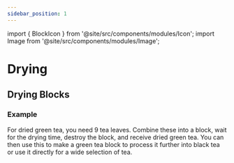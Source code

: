 ```yaml
---
sidebar_position: 1
---
```

import { BlockIcon } from '@site/src/components/modules/Icon';
import Image from '@site/src/components/modules/Image';

# Drying
## Drying Blocks
<BlockIcon modId="herbalbrews" imageId="tea_block.png" description="To obtain dried green, black, or oolong tea, you must process various ingredients into a block and dry it in the light. The drying process takes about one minute." pixelated=„false“ />

### Example
For dried green tea, you need 9 tea leaves. Combine these into a block, wait for the drying time, destroy the block, and receive dried green tea. You can then use this to make a green tea block to process it further into black tea or use it directly for a wide selection of tea.

<Image modId="herbalbrews" imageId="tea.png" align="center" />
